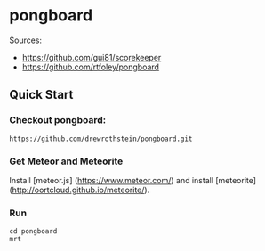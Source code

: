 # pongboard

Sources:
* https://github.com/gui81/scorekeeper
* https://github.com/rtfoley/pongboard

## Quick Start

### Checkout pongboard:
    https://github.com/drewrothstein/pongboard.git

### Get Meteor and Meteorite
Install [meteor.js] (https://www.meteor.com/) and install [meteorite] (http://oortcloud.github.io/meteorite/).

### Run
    cd pongboard
    mrt
